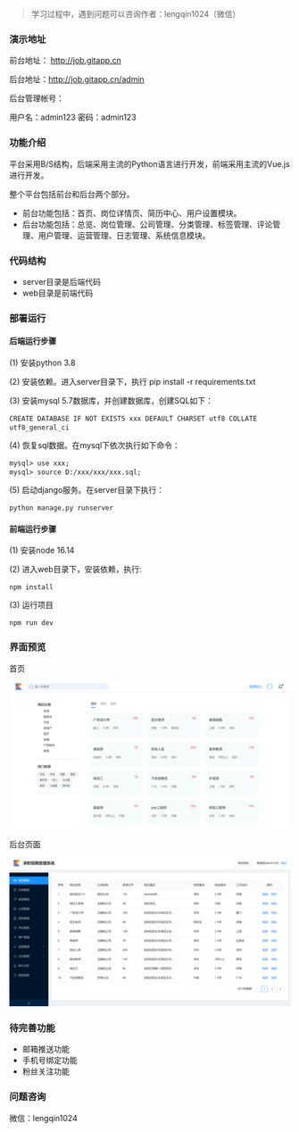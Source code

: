 > 学习过程中，遇到问题可以咨询作者：lengqin1024（微信）


### 演示地址

前台地址： http://job.gitapp.cn

后台地址：http://job.gitapp.cn/admin

后台管理帐号：

用户名：admin123
密码：admin123


### 功能介绍

平台采用B/S结构，后端采用主流的Python语言进行开发，前端采用主流的Vue.js进行开发。

整个平台包括前台和后台两个部分。

- 前台功能包括：首页、岗位详情页、简历中心、用户设置模块。
- 后台功能包括：总览、岗位管理、公司管理、分类管理、标签管理、评论管理、用户管理、运营管理、日志管理、系统信息模块。


### 代码结构

- server目录是后端代码
- web目录是前端代码

### 部署运行

#### 后端运行步骤

(1) 安装python 3.8

(2) 安装依赖。进入server目录下，执行 pip install -r requirements.txt

(3) 安装mysql 5.7数据库，并创建数据库，创建SQL如下：
```
CREATE DATABASE IF NOT EXISTS xxx DEFAULT CHARSET utf8 COLLATE utf8_general_ci
```
(4) 恢复sql数据。在mysql下依次执行如下命令：

```
mysql> use xxx;
mysql> source D:/xxx/xxx/xxx.sql;
```

(5) 启动django服务。在server目录下执行：
```
python manage.py runserver
```

#### 前端运行步骤

(1) 安装node 16.14

(2) 进入web目录下，安装依赖，执行:
```
npm install 
```
(3) 运行项目
```
npm run dev
```


### 界面预览

首页

![](https://github.com/geeeeeeeek/python_job/blob/master/server/upload/img/a.png)


后台页面

![](https://github.com/geeeeeeeek/python_job/blob/master/server/upload/img/b.png)



### 待完善功能

- 邮箱推送功能
- 手机号绑定功能
- 粉丝关注功能



### 问题咨询

微信：lengqin1024


